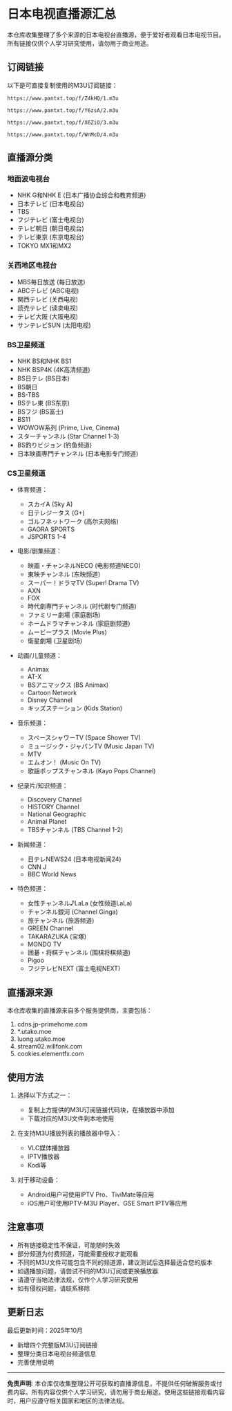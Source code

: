 # 日本电视直播源汇总

本仓库收集整理了多个来源的日本电视台直播源，便于爱好者观看日本电视节目。所有链接仅供个人学习研究使用，请勿用于商业用途。

## 订阅链接

以下是可直接复制使用的M3U订阅链接：

```
https://www.pantxt.top/f/Z4kHQ/1.m3u
```

```
https://www.pantxt.top/f/Y6zsA/2.m3u
```

```
https://www.pantxt.top/f/X6ZiO/3.m3u
```

```
https://www.pantxt.top/f/WnMcD/4.m3u
```

## 直播源分类

### 地面波电视台
- NHK G和NHK E (日本广播协会综合和教育频道)
- 日本テレビ (日本电视台)
- TBS
- フジテレビ (富士电视台)
- テレビ朝日 (朝日电视台)
- テレビ東京 (东京电视台)
- TOKYO MX1和MX2

### 关西地区电视台
- MBS毎日放送 (每日放送)
- ABCテレビ (ABC电视)
- 関西テレビ (关西电视)
- 読売テレビ (读卖电视)
- テレビ大阪 (大阪电视)
- サンテレビSUN (太阳电视)

### BS卫星频道
- NHK BS和NHK BS1
- NHK BSP4K (4K高清频道)
- BS日テレ (BS日本)
- BS朝日
- BS-TBS
- BSテレ東 (BS东京)
- BSフジ (BS富士)
- BS11
- WOWOW系列 (Prime, Live, Cinema)
- スターチャンネル (Star Channel 1-3)
- BS釣りビジョン (钓鱼频道)
- 日本映画専門チャンネル (日本电影专门频道)

### CS卫星频道
- 体育频道：
  - スカイA (Sky A)
  - 日テレジータス (G+)
  - ゴルフネットワーク (高尔夫网络)
  - GAORA SPORTS
  - JSPORTS 1-4

- 电影/剧集频道：
  - 映画・チャンネルNECO (电影频道NECO)
  - 東映チャンネル (东映频道)
  - スーパー！ドラマTV (Super! Drama TV)
  - AXN
  - FOX
  - 時代劇専門チャンネル (时代剧专门频道)
  - ファミリー劇場 (家庭剧场)
  - ホームドラマチャンネル (家庭剧频道)
  - ムービープラス (Movie Plus)
  - 衛星劇場 (卫星剧场)

- 动画/儿童频道：
  - Animax
  - AT-X
  - BSアニマックス (BS Animax)
  - Cartoon Network
  - Disney Channel
  - キッズステーション (Kids Station)

- 音乐频道：
  - スペースシャワーTV (Space Shower TV)
  - ミュージック・ジャパンTV (Music Japan TV)
  - MTV
  - エムオン！ (Music On TV)
  - 歌謡ポップスチャンネル (Kayo Pops Channel)

- 纪录片/知识频道：
  - Discovery Channel
  - HISTORY Channel
  - National Geographic
  - Animal Planet
  - TBSチャンネル (TBS Channel 1-2)

- 新闻频道：
  - 日テレNEWS24 (日本电视新闻24)
  - CNN J
  - BBC World News

- 特色频道：
  - 女性チャンネル♪LaLa (女性频道LaLa)
  - チャンネル銀河 (Channel Ginga)
  - 旅チャンネル (旅游频道)
  - GREEN Channel
  - TAKARAZUKA (宝塚)
  - MONDO TV
  - 囲碁・将棋チャンネル (围棋将棋频道)
  - Pigoo
  - フジテレビNEXT (富士电视NEXT)

## 直播源来源

本仓库收集的直播源来自多个服务提供商，主要包括：

1. cdns.jp-primehome.com
2. *.utako.moe
3. luong.utako.moe
4. stream02.willfonk.com
5. cookies.elementfx.com

## 使用方法

1. 选择以下方式之一：
   - 复制上方提供的M3U订阅链接代码块，在播放器中添加
   - 下载对应的M3U文件到本地使用
   
2. 在支持M3U播放列表的播放器中导入：
   - VLC媒体播放器
   - IPTV播放器
   - Kodi等

3. 对于移动设备：
   - Android用户可使用IPTV Pro、TiviMate等应用
   - iOS用户可使用IPTV-M3U Player、GSE Smart IPTV等应用

## 注意事项

- 所有链接稳定性不保证，可能随时失效
- 部分频道为付费频道，可能需要授权才能观看
- 不同的M3U文件可能包含不同的频道源，建议测试后选择最适合您的版本
- 如遇播放问题，请尝试不同的M3U订阅或更换播放器
- 请遵守当地法律法规，仅作个人学习研究使用
- 如有侵权问题，请联系移除

## 更新日志

最后更新时间：2025年10月
- 新增四个完整版M3U订阅链接
- 整理分类日本电视台频道信息
- 完善使用说明

---

**免责声明**: 本仓库仅收集整理公开可获取的直播源信息，不提供任何破解服务或付费内容。所有内容仅供个人学习研究，请勿用于商业用途。使用这些链接观看内容时，用户应遵守相关国家和地区的法律法规。
